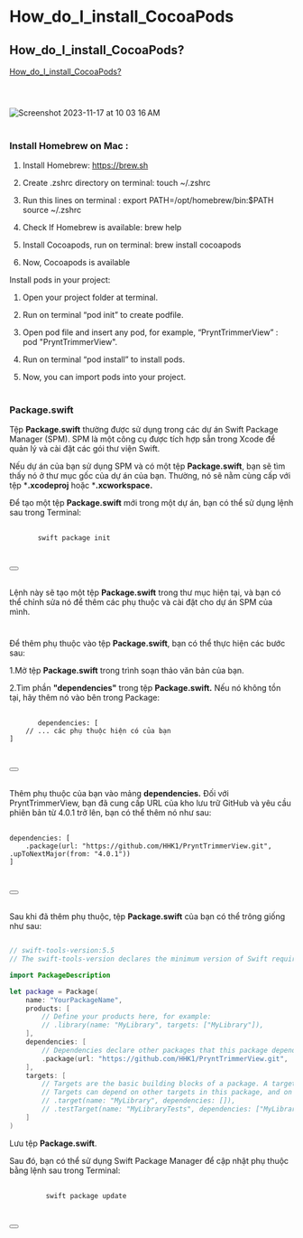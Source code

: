 # How_do_I_install_CocoaPods
## How_do_I_install_CocoaPods?
[How_do_I_install_CocoaPods?](https://stackoverflow.com/questions/20755044/how-do-i-install-cocoapods) <br><br>
#
![Screenshot 2023-11-17 at 10 03 16 AM](https://github.com/Experimenters1/How_do_I_install_CocoaPods/assets/64000769/26a0f13f-b923-4540-b315-bea6d3023b5e)<br><br>

### Install Homebrew on Mac : 

1. Install Homebrew:      https://brew.sh

2. Create .zshrc directory on terminal:  touch ~/.zshrc

3. Run this lines on terminal :    export PATH=/opt/homebrew/bin:$PATH <br>
         source ~/.zshrc

4. Check If Homebrew is available:  brew help

5. Install Cocoapods, run on terminal:   brew install cocoapods

6. Now, Cocoapods is available

Install pods in your project:

1. Open your project folder at terminal.

2. Run on terminal “pod init” to create podfile.

3. Open pod file and insert any pod, for example, “PryntTrimmerView” : pod "PryntTrimmerView".

4. Run on terminal “pod install” to install pods.

5. Now, you can import pods into your project.

#
### Package.swift
Tệp **Package.swift** thường được sử dụng trong các dự án Swift Package Manager (SPM). SPM là một công cụ được tích hợp sẵn trong Xcode để quản lý và cài đặt các gói thư viện Swift.

Nếu dự án của bạn sử dụng SPM và có một tệp **Package.swift**, bạn sẽ tìm thấy nó ở thư mục gốc của dự án của bạn. Thường, nó sẽ nằm cùng cấp với tệp ***.xcodeproj** hoặc ***.xcworkspace.**

Để tạo một tệp **Package.swift** mới trong một dự án, bạn có thể sử dụng lệnh sau trong Terminal:

<div class="code-snippet">
  <pre>
    <code>
       swift package init      
    </code>
  </pre>
  <button class="copy-button" data-clipboard-target=".code-snippet"></button>
</div> <br>

Lệnh này sẽ tạo một tệp **Package.swift** trong thư mục hiện tại, và bạn có thể chỉnh sửa nó để thêm các phụ thuộc và cài đặt cho dự án SPM của mình.

#
Để thêm phụ thuộc vào tệp **Package.swift**, bạn có thể thực hiện các bước sau:

1.Mở tệp **Package.swift** trong trình soạn thảo văn bản của bạn.

2.Tìm phần **"dependencies"** trong tệp **Package.swift.** Nếu nó không tồn tại, hãy thêm nó vào bên trong Package:
<div class="code-snippet">
  <pre>
    <code>
       dependencies: [
    // ... các phụ thuộc hiện có của bạn
]      
    </code>
  </pre>
  <button class="copy-button" data-clipboard-target=".code-snippet"></button>
</div> <br>


Thêm phụ thuộc của bạn vào mảng **dependencies.** Đối với PryntTrimmerView, bạn đã cung cấp URL của kho lưu trữ GitHub và yêu cầu phiên bản từ 4.0.1 trở lên, bạn có thể thêm nó như sau:
<div class="code-snippet">
  <pre>
    <code>
dependencies: [
    .package(url: "https://github.com/HHK1/PryntTrimmerView.git", .upToNextMajor(from: "4.0.1"))
]
    </code>
  </pre>
  <button class="copy-button" data-clipboard-target=".code-snippet"></button>
</div> <br>

Sau khi đã thêm phụ thuộc, tệp **Package.swift** của bạn có thể trông giống như sau:

```swift

// swift-tools-version:5.5
// The swift-tools-version declares the minimum version of Swift required to build this package.

import PackageDescription

let package = Package(
    name: "YourPackageName",
    products: [
        // Define your products here, for example:
        // .library(name: "MyLibrary", targets: ["MyLibrary"]),
    ],
    dependencies: [
        // Dependencies declare other packages that this package depends on.
        .package(url: "https://github.com/HHK1/PryntTrimmerView.git", .upToNextMajor(from: "4.0.1"))
    ],
    targets: [
        // Targets are the basic building blocks of a package. A target can define a module or a test suite.
        // Targets can depend on other targets in this package, and on products in packages which this package depends on.
        // .target(name: "MyLibrary", dependencies: []),
        // .testTarget(name: "MyLibraryTests", dependencies: ["MyLibrary"]),
    ]
)

```

Lưu tệp **Package.swift**.

Sau đó, bạn có thể sử dụng Swift Package Manager để cập nhật phụ thuộc bằng lệnh sau trong Terminal:
<div class="code-snippet">
  <pre>
    <code>
         swift package update
    </code>
  </pre>
  <button class="copy-button" data-clipboard-target=".code-snippet"></button>
</div> <br>





